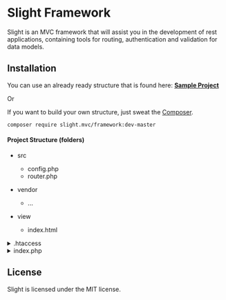 # Slight Framework

Slight is an MVC framework that will assist you in the development of rest applications, containing tools for routing, authentication and validation for data models.

## Installation

You can use an already ready structure that is found here: **[Sample Project](https://github.com/mehah/Slight-project)**

Or

If you want to build your own structure, just sweat the [Composer](https://getcomposer.org/).
```shell
composer require slight.mvc/framework:dev-master
```

#### Project Structure (folders)
                
+ src
    * config.php
    * router.php

+ vendor
    + ...
+ view
    * index.html
 <details><summary>.htaccess</summary>
<p>

```.htaccess
RewriteEngine On
RewriteCond %{REQUEST_URI} ^((?!\.).)*$ [NC]
RewriteCond %{REQUEST_FILENAME} !-d
RewriteCond %{REQUEST_FILENAME} !-f
RewriteRule ^(.*)$ index.php?$url=$1 [QSA,L]

RewriteEngine On
RewriteCond %{REQUEST_URI} \.*$
RewriteCond %{REQUEST_FILENAME} !-d
RewriteCond %{REQUEST_FILENAME} !-f
RewriteRule ^(.*)$ view/$1 [QSA,L]

RewriteEngine on
RewriteCond %{REQUEST_URI} (/src/|/vendor/|/build/)
RewriteRule ^.*$ /404 [L]
```

</p>
</details>

 <details><summary>index.php</summary>
<p>

```php
<?php
require 'vendor/autoload.php';

Slight\Core::init();
```

</p>
</details>

License
-------

Slight is licensed under the MIT license.
